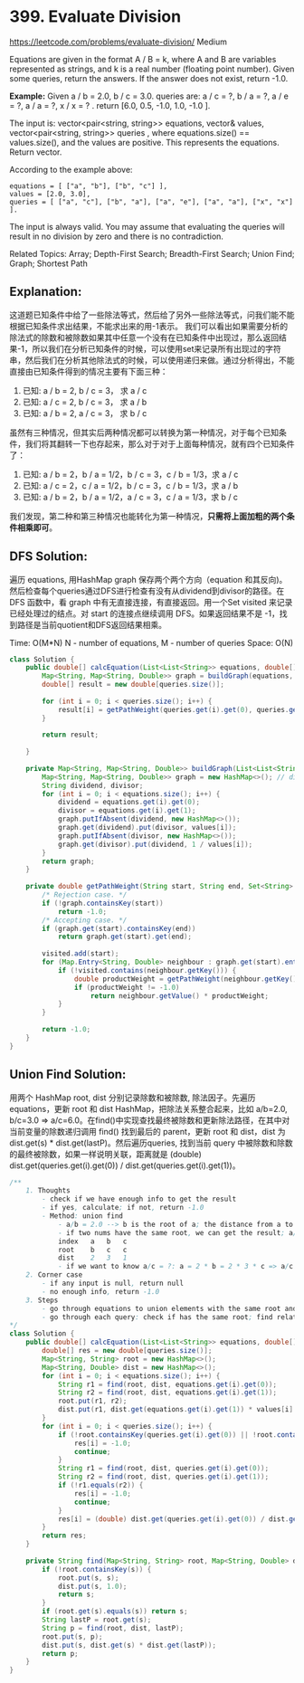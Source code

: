 # 399. Evaluate Division
<https://leetcode.com/problems/evaluate-division/>
Medium

Equations are given in the format A / B = k, where A and B are variables represented as strings, and k is a real number (floating point number). Given some queries, return the answers. If the answer does not exist, return -1.0.

**Example:**
Given a / b = 2.0, b / c = 3.0.
queries are: a / c = ?, b / a = ?, a / e = ?, a / a = ?, x / x = ? .
return [6.0, 0.5, -1.0, 1.0, -1.0 ].

The input is: vector<pair<string, string>> equations, vector<double>& values, vector<pair<string, string>> queries , where equations.size() == values.size(), and the values are positive. This represents the equations. Return vector<double>.

According to the example above:

    equations = [ ["a", "b"], ["b", "c"] ],
    values = [2.0, 3.0],
    queries = [ ["a", "c"], ["b", "a"], ["a", "e"], ["a", "a"], ["x", "x"] ]. 
 

The input is always valid. You may assume that evaluating the queries will result in no division by zero and there is no contradiction.

Related Topics: Array; Depth-First Search; Breadth-First Search; Union Find; Graph; Shortest Path

## Explanation: 
这道题已知条件中给了一些除法等式，然后给了另外一些除法等式，问我们能不能根据已知条件求出结果，不能求出来的用-1表示。
我们可以看出如果需要分析的除法式的除数和被除数如果其中任意一个没有在已知条件中出现过，那么返回结果-1，所以我们在分析已知条件的时候，可以使用set来记录所有出现过的字符串，然后我们在分析其他除法式的时候，可以使用递归来做。通过分析得出，不能直接由已知条件得到的情况主要有下面三种：

1) 已知: a / b = 2, b / c = 3， 求 a / c
2) 已知: a / c = 2, b / c = 3， 求 a / b
3) 已知: a / b = 2, a / c = 3， 求 b / c

虽然有三种情况，但其实后两种情况都可以转换为第一种情况，对于每个已知条件，我们将其翻转一下也存起来，那么对于对于上面每种情况，就有四个已知条件了：

1) 已知: a / b = 2，b / a = 1/2，b / c = 3，c / b = 1/3，求 a / c
2) 已知: a / c = 2，c / a = 1/2，b / c = 3，c / b = 1/3，求 a / b
3) 已知: a / b = 2，b / a = 1/2，a / c = 3，c / a = 1/3，求 b / c

我们发现，第二种和第三种情况也能转化为第一种情况，**只需将上面加粗的两个条件相乘即可**。
## DFS Solution: 
遍历 equations, 用HashMap graph 保存两个两个方向（equation 和其反向)。然后检查每个queries通过DFS进行检查有没有从dividend到divisor的路径。在 DFS 函数中，看 graph 中有无直接连接，有直接返回。用一个Set visited 来记录已经处理过的结点。对 start 的连接点继续调用 DFS。如果返回结果不是 -1，找到路径是当前quotient和DFS返回结果相乘。

Time: O(M*N) N - number of equations, M - number of queries
Space: O(N) 

```java
class Solution {
    public double[] calcEquation(List<List<String>> equations, double[] values, List<List<String>> queries) {
        Map<String, Map<String, Double>> graph = buildGraph(equations, values);
        double[] result = new double[queries.size()];
        
        for (int i = 0; i < queries.size(); i++) {
            result[i] = getPathWeight(queries.get(i).get(0), queries.get(i).get(1), new HashSet<>(), graph);
        }  
        
        return result;
        
    }
            
    private Map<String, Map<String, Double>> buildGraph(List<List<String>> equations, double[] values) {
        Map<String, Map<String, Double>> graph = new HashMap<>(); // dividend, Map of divisor and quotient
        String dividend, divisor;
        for (int i = 0; i < equations.size(); i++) {
            dividend = equations.get(i).get(0);
            divisor = equations.get(i).get(1);
            graph.putIfAbsent(dividend, new HashMap<>());
            graph.get(dividend).put(divisor, values[i]);
            graph.putIfAbsent(divisor, new HashMap<>());
            graph.get(divisor).put(dividend, 1 / values[i]);
        }
        return graph;
    }
    
    private double getPathWeight(String start, String end, Set<String> visited, Map<String, Map<String, Double>> graph) {
        /* Rejection case. */
        if (!graph.containsKey(start)) 
            return -1.0;
        /* Accepting case. */
        if (graph.get(start).containsKey(end))
            return graph.get(start).get(end);
        
        visited.add(start);
        for (Map.Entry<String, Double> neighbour : graph.get(start).entrySet()) {
            if (!visited.contains(neighbour.getKey())) {
                double productWeight = getPathWeight(neighbour.getKey(), end, visited, graph);
                if (productWeight != -1.0)
                    return neighbour.getValue() * productWeight;
            }
        }
        
        return -1.0;
    }
}
```

## Union Find Solution: 
用两个 HashMap root, dist 分别记录除数和被除数, 除法因子。先遍历equations，更新 root 和 dist HashMap，把除法关系整合起来，比如 a/b=2.0, b/c=3.0 => a/c=6.0。在find()中实现查找最终被除数和更新除法路径，在其中对当前变量的除数递归调用 find() 找到最后的 parent，更新 root 和 dist，dist 为 dist.get(s) * dist.get(lastP)。然后遍历queries, 找到当前 query 中被除数和除数的最终被除数，如果一样说明关联，距离就是 (double) dist.get(queries.get(i).get(0)) / dist.get(queries.get(i).get(1))。

```java
/**
    1. Thoughts
        - check if we have enough info to get the result
        - if yes, calculate; if not, return -1.0
        - Method: union find
            - a/b = 2.0 --> b is the root of a; the distance from a to b is 1/2.0
            - if two nums have the same root, we can get the result; a/b=2.0, b/c=3.0
            index   a   b   c
            root    b   c   c 
            dist    2   3   1
            - if we want to know a/c = ?: a = 2 * b = 2 * 3 * c => a/c = 6.0
    2. Corner case
        - if any input is null, return null
        - no enough info, return -1.0
    3. Steps
        - go through equations to union elements with the same root and update root map and distance map
        - go through each query: check if has the same root; find relative dist
*/
class Solution {
    public double[] calcEquation(List<List<String>> equations, double[] values, List<List<String>> queries) {
        double[] res = new double[queries.size()];
        Map<String, String> root = new HashMap<>();
        Map<String, Double> dist = new HashMap<>();
        for (int i = 0; i < equations.size(); i++) {
            String r1 = find(root, dist, equations.get(i).get(0));
            String r2 = find(root, dist, equations.get(i).get(1));
            root.put(r1, r2);
            dist.put(r1, dist.get(equations.get(i).get(1)) * values[i] / dist.get(equations.get(i).get(0)));
        }
        for (int i = 0; i < queries.size(); i++) {
            if (!root.containsKey(queries.get(i).get(0)) || !root.containsKey(queries.get(i).get(1))) {
                res[i] = -1.0;
                continue;
            }
            String r1 = find(root, dist, queries.get(i).get(0));
            String r2 = find(root, dist, queries.get(i).get(1));
            if (!r1.equals(r2)) {
                res[i] = -1.0;
                continue;
            }
            res[i] = (double) dist.get(queries.get(i).get(0)) / dist.get(queries.get(i).get(1));
        }
        return res;
    }
    
    private String find(Map<String, String> root, Map<String, Double> dist, String s) {
        if (!root.containsKey(s)) {
            root.put(s, s);
            dist.put(s, 1.0);
            return s;
        }
        if (root.get(s).equals(s)) return s;
        String lastP = root.get(s);
        String p = find(root, dist, lastP);
        root.put(s, p);
        dist.put(s, dist.get(s) * dist.get(lastP));
        return p;
    }
}
```